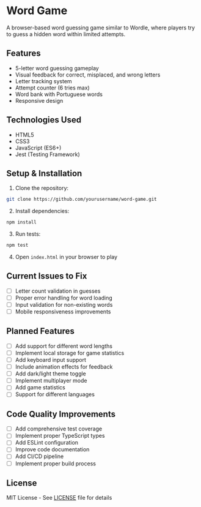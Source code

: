 # Word Game

A browser-based word guessing game similar to Wordle, where players try to guess a hidden word within limited attempts.

## Features

- 5-letter word guessing gameplay
- Visual feedback for correct, misplaced, and wrong letters
- Letter tracking system
- Attempt counter (6 tries max)
- Word bank with Portuguese words
- Responsive design

## Technologies Used

- HTML5
- CSS3
- JavaScript (ES6+)
- Jest (Testing Framework)

## Setup & Installation

1. Clone the repository:
```bash
git clone https://github.com/yourusername/word-game.git
```

2. Install dependencies:
```bash
npm install
```

3. Run tests:
```bash
npm test
```

4. Open `index.html` in your browser to play

## Current Issues to Fix

- [ ] Letter count validation in guesses
- [ ] Proper error handling for word loading
- [ ] Input validation for non-existing words
- [ ] Mobile responsiveness improvements

## Planned Features

- [ ] Add support for different word lengths
- [ ] Implement local storage for game statistics
- [ ] Add keyboard input support
- [ ] Include animation effects for feedback
- [ ] Add dark/light theme toggle
- [ ] Implement multiplayer mode
- [ ] Add game statistics
- [ ] Support for different languages

## Code Quality Improvements

- [ ] Add comprehensive test coverage
- [ ] Implement proper TypeScript types
- [ ] Add ESLint configuration
- [ ] Improve code documentation
- [ ] Add CI/CD pipeline
- [ ] Implement proper build process

## License

MIT License - See [LICENSE](LICENSE) file for details